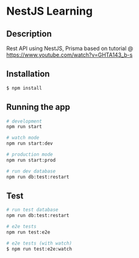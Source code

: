 # NestJS Learning

## Description

Rest API using NestJS, Prisma based on tutorial @ https://www.youtube.com/watch?v=GHTA143_b-s

## Installation

```bash
$ npm install
```

## Running the app

```bash
# development
npm run start

# watch mode
npm run start:dev

# production mode
npm run start:prod

# run dev database
npm run db:test:restart
```

## Test

```bash
# run test database
npm run db:test:restart

# e2e tests
npm run test:e2e

# e2e tests (with watch)
$ npm run test:e2e:watch
```
